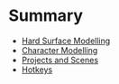 # Summary

- [Hard Surface Modelling](./hard_surface.md)
- [Character Modelling](./characters.md)
- [Projects and Scenes](./projects_and_scenes.md)
- [Hotkeys](./hotkeys.md)
